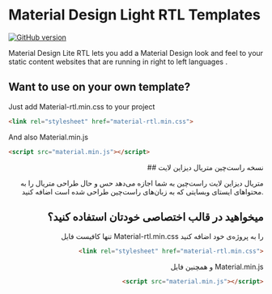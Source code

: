 # Material Design Light RTL Templates

[![GitHub version](https://badge.fury.io/gh/Majiix%2Fmaterial-design-light-RTL-templates.svg)](https://badge.fury.io/gh/Majiix%2Fmaterial-design-light-RTL-templates)

Material Design Lite RTL lets you add a Material Design look and feel to your static content websites that are running in right to left languages .

## Want to use on your own template?

Just add Material-rtl.min.css to your project

```html
<link rel="stylesheet" href="material-rtl.min.css">
```

And also Material.min.js

```html
<script src="material.min.js"></script>
```
<div align="right">
## نسخه راست‌چین متریال دیزاین لایت

متریال دیزاین لایت راست‌چین به شما اجازه می‌دهد حس و حال طراحی متریال را به محتواهای ایستای وبسایتی که به زبان‌های راست‌چین طراحی شده است اضافه کنید.

## میخواهید در قالب اختصاصی خودتان استفاده کنید؟

تنها کافیست فایل Material-rtl.min.css را به پروژه‌ی خود اضافه کنید

```html
<link rel="stylesheet" href="material-rtl.min.css">
```

و همچنین فایل Material.min.js

```html
<script src="material.min.js"></script>
```
</div>